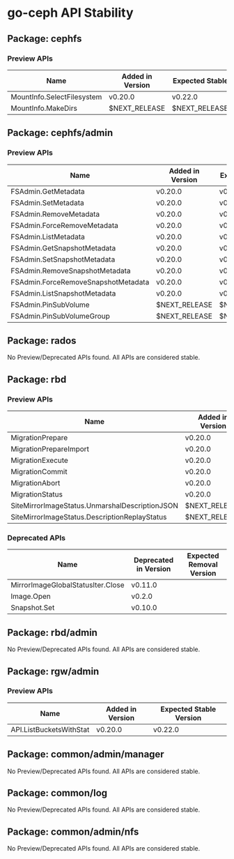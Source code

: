 <!-- GENERATED FILE: DO NOT EDIT DIRECTLY -->

# go-ceph API Stability

## Package: cephfs

### Preview APIs

Name | Added in Version | Expected Stable Version | 
---- | ---------------- | ----------------------- | 
MountInfo.SelectFilesystem | v0.20.0 | v0.22.0 | 
MountInfo.MakeDirs | $NEXT_RELEASE | $NEXT_RELEASE_STABLE | 

## Package: cephfs/admin

### Preview APIs

Name | Added in Version | Expected Stable Version | 
---- | ---------------- | ----------------------- | 
FSAdmin.GetMetadata | v0.20.0 | v0.22.0 | 
FSAdmin.SetMetadata | v0.20.0 | v0.22.0 | 
FSAdmin.RemoveMetadata | v0.20.0 | v0.22.0 | 
FSAdmin.ForceRemoveMetadata | v0.20.0 | v0.22.0 | 
FSAdmin.ListMetadata | v0.20.0 | v0.22.0 | 
FSAdmin.GetSnapshotMetadata | v0.20.0 | v0.22.0 | 
FSAdmin.SetSnapshotMetadata | v0.20.0 | v0.22.0 | 
FSAdmin.RemoveSnapshotMetadata | v0.20.0 | v0.22.0 | 
FSAdmin.ForceRemoveSnapshotMetadata | v0.20.0 | v0.22.0 | 
FSAdmin.ListSnapshotMetadata | v0.20.0 | v0.22.0 | 
FSAdmin.PinSubVolume | $NEXT_RELEASE | $NEXT_RELEASE_STABLE | 
FSAdmin.PinSubVolumeGroup | $NEXT_RELEASE | $NEXT_RELEASE_STABLE | 

## Package: rados

No Preview/Deprecated APIs found. All APIs are considered stable.

## Package: rbd

### Preview APIs

Name | Added in Version | Expected Stable Version | 
---- | ---------------- | ----------------------- | 
MigrationPrepare | v0.20.0 | v0.22.0 | 
MigrationPrepareImport | v0.20.0 | v0.22.0 | 
MigrationExecute | v0.20.0 | v0.22.0 | 
MigrationCommit | v0.20.0 | v0.22.0 | 
MigrationAbort | v0.20.0 | v0.22.0 | 
MigrationStatus | v0.20.0 | v0.22.0 | 
SiteMirrorImageStatus.UnmarshalDescriptionJSON | $NEXT_RELEASE | $NEXT_RELEASE_STABLE | 
SiteMirrorImageStatus.DescriptionReplayStatus | $NEXT_RELEASE | $NEXT_RELEASE_STABLE | 

### Deprecated APIs

Name | Deprecated in Version | Expected Removal Version | 
---- | --------------------- | ------------------------ | 
MirrorImageGlobalStatusIter.Close | v0.11.0 |  | 
Image.Open | v0.2.0 |  | 
Snapshot.Set | v0.10.0 |  | 

## Package: rbd/admin

No Preview/Deprecated APIs found. All APIs are considered stable.

## Package: rgw/admin

### Preview APIs

Name | Added in Version | Expected Stable Version | 
---- | ---------------- | ----------------------- | 
API.ListBucketsWithStat | v0.20.0 | v0.22.0 | 

## Package: common/admin/manager

No Preview/Deprecated APIs found. All APIs are considered stable.

## Package: common/log

No Preview/Deprecated APIs found. All APIs are considered stable.

## Package: common/admin/nfs

No Preview/Deprecated APIs found. All APIs are considered stable.

